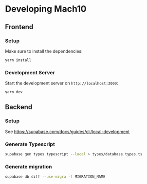 # Developing Mach10

## Frontend

### Setup

Make sure to install the dependencies:

```bash
yarn install
```

### Development Server

Start the development server on `http://localhost:3000`:

```bash
yarn dev
```

## Backend

### Setup

See https://supabase.com/docs/guides/cli/local-development

### Generate Typescript

```bash
supabase gen types typescript --local > types/database.types.ts
```

### Generate migration

```bash
supabase db diff --use-migra -f MIGRATION_NAME
```